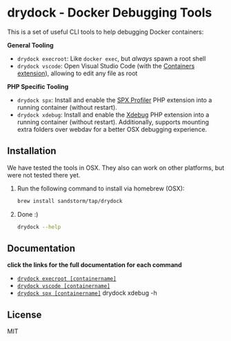 # drydock - Docker Debugging Tools

This is a set of useful CLI tools to help debugging Docker containers:

**General Tooling**

- `drydock execroot`: Like `docker exec`, but *always* spawn a root shell
- `drydock vscode`: Open Visual Studio Code (with the [Containers extension](https://aka.ms/vscode-remote/download/containers)),
  allowing to edit any file as root

**PHP Specific Tooling**

- `drydock spx`: Install and enable the [SPX Profiler](https://github.com/NoiseByNorthwest/php-spx) PHP extension
  into a running container (without restart).
- `drydock xdebug`: Install and enable the [Xdebug](https://xdebug.org) PHP extension
  into a running container (without restart). Additionally, supports mounting extra folders over webdav for a better OSX
  debugging experience.

## Installation

We have tested the tools in OSX. They also can work on other platforms, but were not tested there yet.

1. Run the following command to install via homebrew (OSX):

   ```bash
   brew install sandstorm/tap/drydock
   ```

2. Done :)

   ```bash
   drydock --help  
   ```

## Documentation

**click the links for the full documentation for each command**

* [`drydock execroot [containername]`](https://sandstorm.github.io/drydock/#execroot)
* [`drydock vscode [containername]`](https://sandstorm.github.io/drydock/#vscode)
* [`drydock spx [containername]`](https://sandstorm.github.io/drydock/#spx)
drydock xdebug -h


## License

MIT
